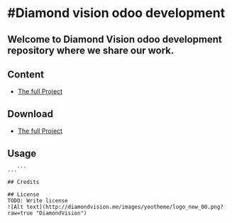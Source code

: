#Diamond vision odoo development 
======
Welcome to **Diamond Vision** odoo development repository where we share our work. 
----------
## Content 
* [The full Project ](https://github.com/mohamedsaad306/odoo-docs/archive/master.zip)


## Download
* [The full Project ](https://github.com/mohamedsaad306/odoo-docs/archive/master.zip)


## Usage
```$ git clone https://github.com/mohamedsaad306/odoo-docs.git
...```

## Credits

## License
TODO: Write license
![Alt text](http://diamondvision.me/images/yootheme/logo_new_00.png?raw=true "DiamondVision")

  

